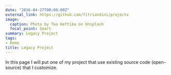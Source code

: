 ```yaml
---
date: "2016-04-27T00:00:00Z"
external_link: https://github.com/fitriandini/projectx
image:
  caption: Photo by Toa Heftiba on Unsplash
  focal_point: Smart
summary: Legacy Project
tags:
- Demo
title: Legacy Project
---
```


In this page I will put one of my project that use existing source code (open-source) that I customize. 
